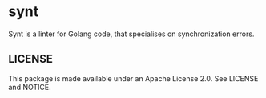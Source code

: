 # synt
Synt is a linter for Golang code, that specialises on synchronization errors.


## LICENSE

This package is made available under an Apache License 2.0. See
LICENSE and NOTICE.
